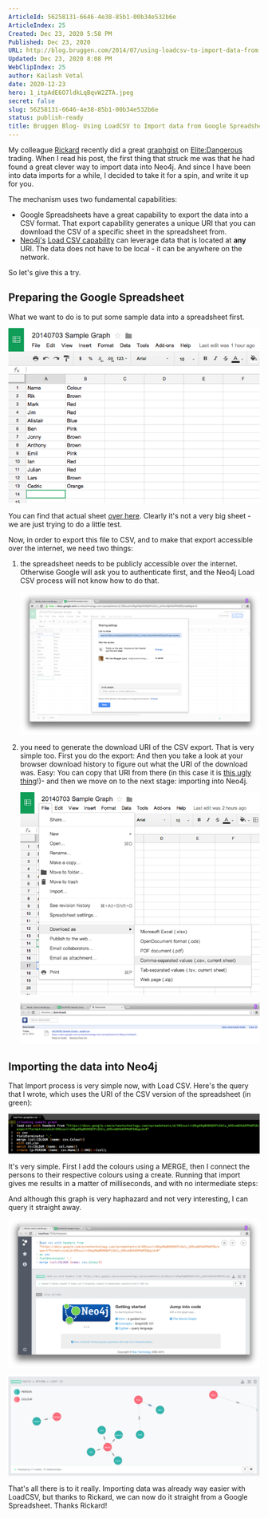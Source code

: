 ```yaml
---
ArticleId: 56258131-6646-4e38-85b1-00b34e532b6e
ArticleIndex: 25
Created: Dec 23, 2020 5:58 PM
Published: Dec 23, 2020
URL: http://blog.bruggen.com/2014/07/using-loadcsv-to-import-data-from.html
Updated: Dec 23, 2020 8:08 PM
WebClipIndex: 25
author: Kailash Vetal
date: 2020-12-23
hero: 1_itpAdE6O7ldkLqBqvW2ZTA.jpeg
secret: false
slug: 56258131-6646-4e38-85b1-00b34e532b6e
status: publish-ready
title: Bruggen Blog- Using LoadCSV to Import data from Google Spreadsheet
---
```

My colleague [Rickard](https://twitter.com/rickardoberg) recently did a great [graphgist](http://gist.neo4j.org/?db50901283291f8ea22c) on [Elite:Dangerous](https://www.kickstarter.com/projects/1461411552/elite-dangerous) trading. When I read his post, the first thing that struck me was that he had found a great clever way to import data into Neo4j. And since I have been into data imports for a while, I decided to take it for a spin, and write it up for you.

The mechanism uses two fundamental capabilities:

- Google Spreadsheets have a great capability to export the data into a CSV format. That export capability generates a unique URI that you can download the CSV of a specific sheet in the spreadsheet from.
- [Neo4j's](http://www.neo4j.com/) [Load CSV capability](http://docs.neo4j.org/chunked/milestone/cypherdoc-importing-csv-files-with-cypher.html?_ga=1.218299163.349775399.1339575792) can leverage data that is located at **any** URI. The data does not have to be local - it can be anywhere on the network.

So let's give this a try.

## Preparing the Google Spreadsheet

What we want to do is to put some sample data into a spreadsheet first.

![25%20d51506e9921b4a93b3dba9fbfa4de875/1-creatingagdoc.png](25%20d51506e9921b4a93b3dba9fbfa4de875/1-creatingagdoc.png)

You can find that actual sheet [over here](https://docs.google.com/spreadsheets/d/1RSzuulrnDkg49q05DKQVFLGkCu_UH5vmQVkA5PHdPZA/edit?usp=sharing). Clearly it's not a very big sheet - we are just trying to do a little test.

Now, in order to export this file to CSV, and to make that export accessible over the internet, we need two things:

1. the spreadsheet needs to be publicly accessible over the internet. Otherwise Google will ask you to authenticate first, and the Neo4j Load CSV process will not know how to do that.

    ![25%20d51506e9921b4a93b3dba9fbfa4de875/2-sharingofgdoc.png](25%20d51506e9921b4a93b3dba9fbfa4de875/2-sharingofgdoc.png)

2. you need to generate the download URI of the CSV export. That is very simple too. First you do the export: And then you take a look at your browser download history to figure out what the URI of the download was. Easy:    You can copy that URI from there (in this case it is [this ugly thing](https://docs.google.com/a/neotechnology.com/spreadsheets/d/1RSzuulrnDkg49q05DKQVFLGkCu_UH5vmQVkA5PHdPZA/export?format=csv&id=1RSzuulrnDkg49q05DKQVFLGkCu_UH5vmQVkA5PHdPZA&gid=0)!)- and then we move on to the next stage: importing into Neo4j.

    ![25%20d51506e9921b4a93b3dba9fbfa4de875/3-downoadingcsv.png](25%20d51506e9921b4a93b3dba9fbfa4de875/3-downoadingcsv.png)

    ![25%20d51506e9921b4a93b3dba9fbfa4de875/4-browserdownloadfolder.png](25%20d51506e9921b4a93b3dba9fbfa4de875/4-browserdownloadfolder.png)

## Importing the data into Neo4j

That Import process is very simple now, with Load CSV. Here's the query that I wrote, which uses the URI of the CSV version of the spreadsheet (in green):

![25%20d51506e9921b4a93b3dba9fbfa4de875/5-cypherimport.png](25%20d51506e9921b4a93b3dba9fbfa4de875/5-cypherimport.png)

It's very simple. First I add the colours using a MERGE, then I connect the persons to their respective colours using a create. Running that import gives me results in a matter of milliseconds, and with no intermediate steps:

And although this graph is very haphazard and not very interesting, I can query it straight away.

![25%20d51506e9921b4a93b3dba9fbfa4de875/6-runcypher.png](25%20d51506e9921b4a93b3dba9fbfa4de875/6-runcypher.png)

![25%20d51506e9921b4a93b3dba9fbfa4de875/7-result.png](25%20d51506e9921b4a93b3dba9fbfa4de875/7-result.png)

That's all there is to it really. Importing data was already way easier with LoadCSV, but thanks to Rickard, we can now do it straight from a Google Spreadsheet. Thanks Rickard!
